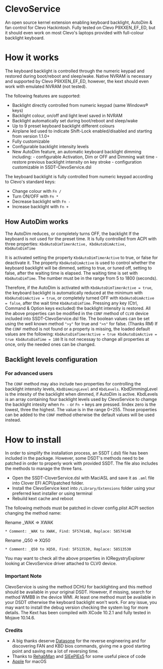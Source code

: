 # ClevoService
An open source kernel extension enabling keyboard backlight, AutoDim & fan control for Clevo Hackintosh.
Fully tested on Clevo P9XXEN_EF_ED, but it should even work on most Clevo's laptops provided with full-colour backlight keyboard.

# How it works
The keyboard backlight is controlled through the numeric keypad and restored during boot/reboot and sleep/wake.
Native NVRAM is necessary and supported by Clevo P9XXEN_EF_ED, however, the kext should even work with emulated NVRAM (not tested).

The following features are supported:
* Backlight directly controlled from numeric keypad (same Windows® keys)
* Backlight colour, on/off and light level saved in NVRAM
* Backlight automatically set during boot/reboot and sleep/wake
* Up to 9 preset keyboard backlight different colours
* Airplane led used to indicate Shift-Lock enabled/disabled
and starting from version 1.1.0+
* Fully customizable
* Configurable backlight intensity levels
* New AutoDim feature, an automatic keyboard backlight dimming including:
        - configurable Activation, Dim or OFF and Dimming wait time
        - restore previous backlight intensity on key stroke
        - configuration customizable in SSDT-ClevoService.dsl 

The keyboard backlight is fully controlled from numeric keypad according to Clevo's standard keys:
* Change colour with `Fn /`
* Turn ON/OFF with `Fn *`
* Decrease backlight with `Fn -`
* Increase backlight with `Fn +`

## How AutoDim works
The AutoDim reduces, or completely turns OFF, the backlight If the keyboard is not used for the preset time.
It is fully controlled from ACPI with three properties: `KbdAutoDimTimerActive, KbdAutoDimActive, KbdAutoDimTime`

It is activated setting the  property `KbdAutoDimTimerActive` to true, or false for deactivate it.
The property `KbdAutoDimActive` is used to control whether the keyboard backlight will be dimmed, setting to true, or tuned off, setting to false, after the waiting time is elapsed.
The waiting time is set with `KbdAutoDimTime`. The number must be in the range from 5 to 1800 (seconds).

Therefore, if the AutoDim is activated with `KbdAutoDimTimerActive = true`, the keyboard backlight is automatically reduced at the minimum with `KbdAutoDimActive = true`, or completely turned OFF with `KbdAutoDimActive = false`, after the wait time `KbdAutoDimTime`. Pressing any key (Ctrl, Command & Option keys excluded) the backlight intensity is restored.
All the above properties can be modified in the `CONF` method of `CLV0` device included into SSDT-ClevoService.dsl file.
The boolean values can be set using the well known method `">y"` for true and `">n"` for false. (Thanks RM)
If the `CONF` method is not found or a property is missing, the loaded default values are the following:
 `KbdAutoDimTimerActive = true
 KbdAutoDimActive = true
 KbdAutoDimTime = 180`
 It is not necessay to change all properties at once, only the needed ones can be changed.
 
 ## Backlight levels configuration 
 ### For advanced users
 The `CONF` method may also include two properties for controlling the backlight intensity levels, `KbdDimmingLevel` and `KbdLevels`.
 KbdDimmingLevel is the intesity of the backlight when dimmed, if AutoDim is active.
 KbdLevels is an array containing four backlight levels used by ClevoService to chamge the backlight intesity when `Fn -` or `Fn +` keys are pressed.
 Iindex zero is the lowest, three the highest. The value is in the range 0÷255.
 Those properties can be added to the `CONF` method otherwise the default values will be used instead.
 
# How to install
In order to simplify the installation process, an SSDT (.dsl) file has been included in the package.
However, some  DSDT's methods need to be patched in order to properly work with provided SSDT.
The file also includes the methods to manage the three fans.

* Open the SSDT-CloverService.dsl with MaciASL and save it as `.aml` file into Clover EFI ACPI/patched folder.
* Install the ClevoService kext into `/Library/Extensions` folder using your preferred kext installer or using terminal
* Rebuild kext cache and reboot

The following methods must be patched in clover config.plist ACPI section changing the method name:

Rename _WAK => XWAK 

    * Comment: _WAK to XWAK, Find: 5F57414B, Replace: 5857414B
    
Rename _Q50 => XQ50

    * Comment: _Q50 to XQ50, Find: 5F513530, Replace: 58513530

You may want to check all the above properties in IORegystryExplorer looking at ClevoService driver attached to CLV0 device.

### Important Note
ClevoService is using the method DCHU for backlighting and this method should be available in your original DSDT. However, if missing, search for method WMBB in the device WMI.
At least one method must be available in your DSDT otherwise the keyboard backlight won't work.
For any issue, you may want to install the debug version checking the system log for more details.
The Kext has been compiled with XCode 10.2.1 and fully tested in Mojave 10.14.6.

### Credits
- A big thanks deserve [Datasone](https://github.com/datasone/ClevoControl) for the reverse engineering and for discovering FAN and KBD bios commands, giving me a good starting point and saving me a lot of reversing time.
- Thanks to [RehabMan](https://bitbucket.org/RehabMan/) and [SlEePlEs5](https://github.com/SlEePlEs5/logKext) for some useful piece of code
- [Apple](https://www.apple.com) for macOS  

